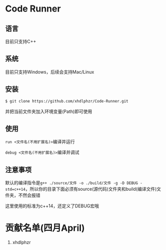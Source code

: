 # Code Runner

## 语言

目前只支持C++

## 系统

目前只支持Windows，后续会支持Mac/Linux

## 安装

```bash
$ git clone https://github.com/xhdlphzr/Code-Runner.git
```

并把当前文件夹加入环境变量(Path)即可使用

## 使用

`run <文件名(不用扩展名)>`编译并运行

`debug <文件名(不用扩展名)>`编译并调试

## 注意事项

默认的编译指令是`g++ ./source/文件 -o ./build/文件 -g -D DEBUG -std=c++14`，所以你的目录下面必须有source(源代码)文件夹和build(编译文件)文件夹，不然会报错

这里使用的标准为c++14，还定义了DEBUG宏哦

# 贡献名单(四月April)

1. xhdlphzr
